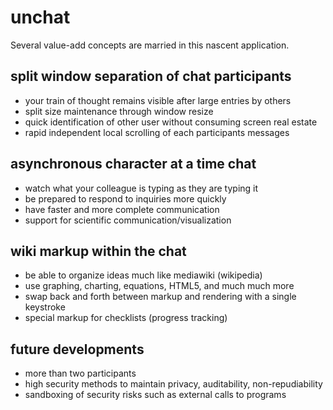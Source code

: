 # unchat

Several value-add concepts are married in this nascent application.
## split window separation of chat participants
* your train of thought remains visible after large entries by others
* split size maintenance through window resize
* quick identification of other user without consuming screen real estate
* rapid independent local scrolling of each participants messages
## asynchronous character at a time chat
* watch what your colleague is typing as they are typing it
* be prepared to respond to inquiries more quickly
* have faster and more complete communication
* support for scientific communication/visualization
## wiki markup within the chat
* be able to organize ideas much like mediawiki (wikipedia)
* use graphing, charting, equations, HTML5, and much much more
* swap back and forth between markup and rendering with a single keystroke
* special markup for checklists (progress tracking)
## future developments
* more than two participants
* high security methods to maintain privacy, auditability, non-repudiability
* sandboxing of security risks such as external calls to programs
